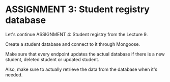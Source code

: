 # ASSIGNMENT 3: Student registry database

Let's continue ASSIGNMENT 4: Student registry from the Lecture 9. 

Create a student database and connect to it through Mongoose.

Make sure that every endpoint updates the actual database if there is a new student, deleted student or updated student.

Also, make sure to actually retrieve the data from the database when it's needed.

